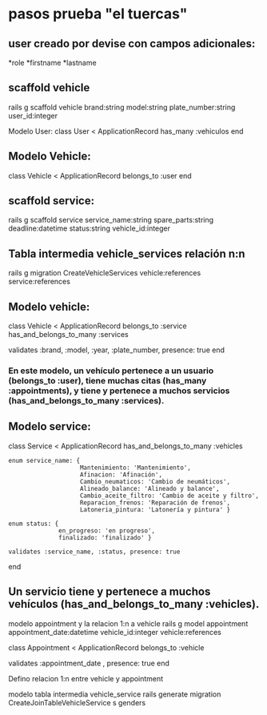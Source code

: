 # pasos prueba "el tuercas"

## user creado por devise con campos adicionales:
*role
*firstname
*lastname

## scaffold vehicle


rails g scaffold vehicle brand:string model:string plate_number:string user_id:integer



Modelo User:
class User < ApplicationRecord
  has_many :vehiculos
end



## Modelo Vehicle:


class Vehicle < ApplicationRecord
  belongs_to :user
end


## scaffold service:


rails g scaffold service service_name:string spare_parts:string deadline:datetime status:string vehicle_id:integer


## Tabla intermedia vehicle_services relación n:n


rails g migration CreateVehicleServices vehicle:references service:references

## Modelo vehicle:

class Vehicle < ApplicationRecord
  belongs_to :service
  has_and_belongs_to_many :services

  validates :brand, :model, :year, :plate_number, presence: true
end

### En este modelo, un vehículo pertenece a un usuario (belongs_to :user), tiene muchas citas (has_many :appointments), y tiene y pertenece a muchos servicios (has_and_belongs_to_many :services).

## Modelo service:

class Service < ApplicationRecord
    has_and_belongs_to_many :vehicles
  
    enum service_name: { 
                        Mantenimiento: 'Mantenimiento', 
                        Afinacion: 'Afinación', 
                        Cambio_neumaticos: 'Cambio de neumáticos', 
                        Alineado_balance: 'Alineado y balance', 
                        Cambio_aceite_filtro: 'Cambio de aceite y filtro', 
                        Reparacion_frenos: 'Reparación de frenos', 
                        Latoneria_pintura: 'Latonería y pintura' }

    enum status: { 
                  en_progreso: 'en progreso', 
                  finalizado: 'finalizado' }
  
    validates :service_name, :status, presence: true
  end

## Un servicio tiene y pertenece a muchos vehículos (has_and_belongs_to_many :vehicles).

modelo appointment y la relacion 1:n a vehicle
rails g model appointment appointment_date:datetime vehicle_id:integer vehicle:references

class Appointment < ApplicationRecord
  belongs_to :vehicle

  validates :appointment_date , presence: true
end





Defino relacion 1:n entre vehicle y appointment



modelo tabla intermedia vehicle_service
rails generate migration CreateJoinTableVehicleService s genders
